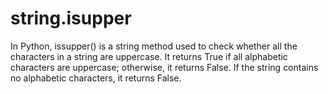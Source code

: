 # string.isupper
In Python, issupper() is a string method used to check whether all the characters in a string are uppercase. It returns True if all alphabetic characters are uppercase; otherwise, it returns False. If the string contains no alphabetic characters, it returns False.